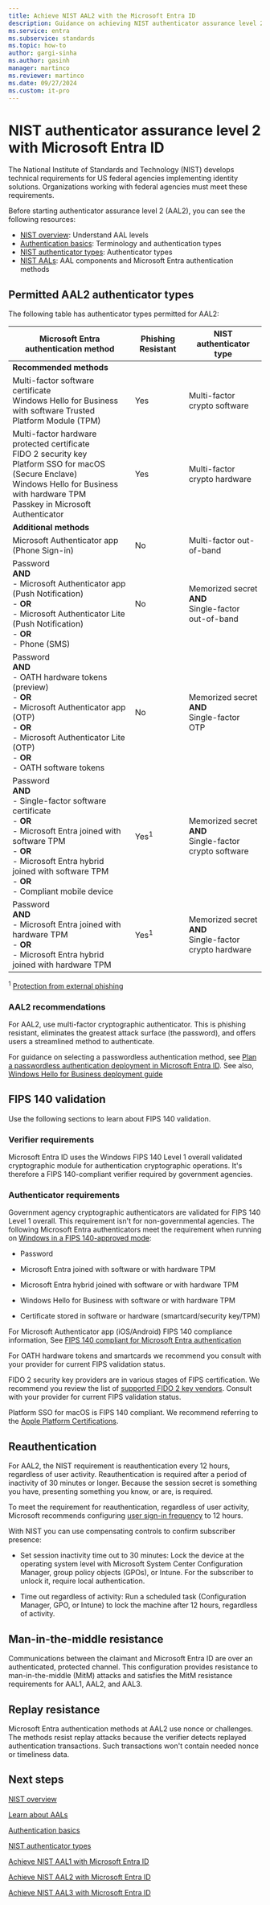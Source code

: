 ```yaml
---
title: Achieve NIST AAL2 with the Microsoft Entra ID
description: Guidance on achieving NIST authenticator assurance level 2 (AAL2) with Microsoft Entra ID.
ms.service: entra
ms.subservice: standards
ms.topic: how-to
author: gargi-sinha
ms.author: gasinh
manager: martinco
ms.reviewer: martinco
ms.date: 09/27/2024
ms.custom: it-pro
---
```


# NIST authenticator assurance level 2 with Microsoft Entra ID

The National Institute of Standards and Technology (NIST) develops technical requirements for US federal agencies implementing identity solutions. Organizations working with federal agencies must meet these requirements.

Before starting authenticator assurance level 2 (AAL2), you can see the following resources:

* [NIST overview](nist-overview.md): Understand AAL levels
* [Authentication basics](nist-authentication-basics.md): Terminology and authentication types
* [NIST authenticator types](nist-authenticator-types.md): Authenticator types
* [NIST AALs](nist-about-authenticator-assurance-levels.md): AAL components and Microsoft Entra authentication methods

## Permitted AAL2 authenticator types

The following table has authenticator types permitted for AAL2:

| Microsoft Entra authentication method| Phishing Resistant | NIST authenticator type |
| - | - | - |
| **Recommended methods** |   |
| Multi-factor software certificate <br> Windows Hello for Business with software Trusted Platform Module (TPM)| Yes | Multi-factor crypto software |
| Multi-factor hardware protected certificate <br> FIDO 2 security key <br> Platform SSO for macOS (Secure Enclave) <br> Windows Hello for Business with hardware TPM <br> Passkey in Microsoft Authenticator | Yes |  Multi-factor crypto hardware |
| **Additional methods** |  
| Microsoft Authenticator app (Phone Sign-in)  | No | Multi-factor out-of-band|
| Password <br> **AND** <br>- Microsoft Authenticator app (Push Notification) <br>- **OR** <br>- Microsoft Authenticator Lite (Push Notification) <br>- **OR** <br>- Phone (SMS) | No | Memorized secret <br>**AND**<br> Single-factor out-of-band |
| Password <br> **AND** <br>- OATH hardware tokens (preview) <br>- **OR**<br>- Microsoft Authenticator app (OTP)<br>- **OR**<br>- Microsoft Authenticator Lite (OTP)<br>- **OR** <br>- OATH software tokens | No | Memorized secret <br>**AND** <br>Single-factor OTP|
| Password <br>**AND** <br>- Single-factor software certificate <br>- **OR**<br>- Microsoft Entra joined  with software TPM <br>- **OR**<br>- Microsoft Entra hybrid joined with software TPM  <br>- **OR**<br>- Compliant mobile device | Yes<sup>1</sup> | Memorized secret <br>**AND**<br> Single-factor crypto software |
| Password <br>**AND**<br>- Microsoft Entra joined with hardware TPM <br>- **OR**<br>- Microsoft Entra hybrid joined with hardware TPM| Yes<sup>1</sup> |  Memorized secret <br>**AND**<br>Single-factor crypto hardware |

<sup>1</sup> [Protection from external phishing](~/entra/standards/memo-22-09-multi-factor-authentication.md#protection-from-external-phishing.md)


### AAL2 recommendations

For AAL2, use multi-factor cryptographic authenticator. This is phishing resistant, eliminates the greatest attack surface (the password), and offers users a streamlined method to authenticate.

For guidance on selecting a passwordless authentication method, see [Plan a passwordless authentication deployment in Microsoft Entra ID](~/identity/authentication/howto-authentication-passwordless-deployment.md). See also, [Windows Hello for Business deployment guide](/windows/security/identity-protection/hello-for-business/hello-deployment-guide)

## FIPS 140 validation

Use the following sections to learn about FIPS 140 validation.

### Verifier requirements

Microsoft Entra ID uses the Windows FIPS 140 Level 1 overall validated cryptographic module for authentication cryptographic operations. It's therefore a FIPS 140-compliant verifier required by government agencies.

### Authenticator requirements

Government agency cryptographic authenticators are validated for FIPS 140 Level 1 overall. This requirement isn't for non-governmental agencies. The following Microsoft Entra authenticators meet the requirement when running on [Windows in a FIPS 140-approved mode](/windows/security/security-foundations/certification/fips-140-validation):

* Password

* Microsoft Entra joined with software or with hardware TPM

* Microsoft Entra hybrid joined with software or with hardware TPM

* Windows Hello for Business with software or with hardware TPM

* Certificate stored in software or hardware (smartcard/security key/TPM)

For Microsoft Authenticator app (iOS/Android) FIPS 140 compliance information, See [FIPS 140 compliant for Microsoft Entra authentication](identity/authentication/concept-authentication-authenticator-app.md#fips-140-compliant-for-microsoft-entra-authentication)

For OATH hardware tokens and smartcards we recommend you consult with your provider for current FIPS validation status.

FIDO 2 security key providers are in various stages of FIPS certification. We recommend you review the list of [supported FIDO 2 key vendors](~/identity/authentication/concept-authentication-passwordless.md). Consult with your provider for current FIPS validation status.

Platform SSO for macOS is FIPS 140 compliant. We recommend referring to the [Apple Platform Certifications](https://support.apple.com/guide/certifications/apc3a7433eb89/web). 

## Reauthentication

For AAL2, the NIST requirement is reauthentication every 12 hours, regardless of user activity. Reauthentication is required after a period of inactivity of 30 minutes or longer. Because the session secret is something you have, presenting something you know, or are, is required.

To meet the requirement for reauthentication, regardless of user activity, Microsoft recommends configuring [user sign-in frequency](~/identity/conditional-access/howto-conditional-access-session-lifetime.md) to 12 hours.

With NIST you can use compensating controls to confirm subscriber presence:

* Set session inactivity time out to 30 minutes: Lock the device at the operating system level with Microsoft System Center Configuration Manager, group policy objects (GPOs), or Intune. For the subscriber to unlock it, require local authentication.

* Time out regardless of activity: Run a scheduled task (Configuration Manager, GPO, or Intune) to lock the machine after 12 hours, regardless of activity.

## Man-in-the-middle resistance

Communications between the claimant and Microsoft Entra ID are over an authenticated, protected channel. This configuration provides resistance to man-in-the-middle (MitM) attacks and satisfies the MitM resistance requirements for AAL1, AAL2, and AAL3.

## Replay resistance

Microsoft Entra authentication methods at AAL2 use nonce or challenges. The methods resist replay attacks because the verifier detects replayed authentication transactions. Such transactions won't contain needed nonce or timeliness data.

## Next steps

[NIST overview](nist-overview.md)

[Learn about AALs](nist-about-authenticator-assurance-levels.md)

[Authentication basics](nist-authentication-basics.md)

[NIST authenticator types](nist-authenticator-types.md)

[Achieve NIST AAL1 with Microsoft Entra ID](nist-authenticator-assurance-level-1.md)

[Achieve NIST AAL2 with Microsoft Entra ID](nist-authenticator-assurance-level-2.md)

[Achieve NIST AAL3 with Microsoft Entra ID](nist-authenticator-assurance-level-3.md)
